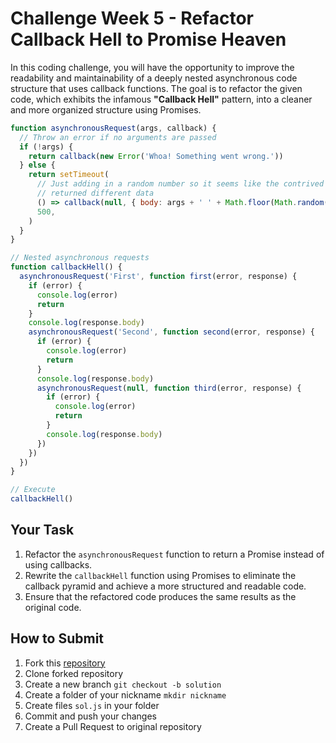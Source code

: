 # Challenge Week 5 - Refactor Callback Hell to Promise Heaven

In this coding challenge, you will have the opportunity to improve the readability and maintainability of a deeply nested asynchronous code structure that uses callback functions. The goal is to refactor the given code, which exhibits the infamous **"Callback Hell"** pattern, into a cleaner and more organized structure using Promises.

```javascript
function asynchronousRequest(args, callback) {
  // Throw an error if no arguments are passed
  if (!args) {
    return callback(new Error('Whoa! Something went wrong.'))
  } else {
    return setTimeout(
      // Just adding in a random number so it seems like the contrived asynchronous function
      // returned different data
      () => callback(null, { body: args + ' ' + Math.floor(Math.random() * 10) }),
      500,
    )
  }
}

// Nested asynchronous requests
function callbackHell() {
  asynchronousRequest('First', function first(error, response) {
    if (error) {
      console.log(error)
      return
    }
    console.log(response.body)
    asynchronousRequest('Second', function second(error, response) {
      if (error) {
        console.log(error)
        return
      }
      console.log(response.body)
      asynchronousRequest(null, function third(error, response) {
        if (error) {
          console.log(error)
          return
        }
        console.log(response.body)
      })
    })
  })
}

// Execute
callbackHell()

```
## Your Task
1. Refactor the `asynchronousRequest` function to return a Promise instead of using callbacks.
2. Rewrite the `callbackHell` function using Promises to eliminate the callback pyramid and achieve a more structured and readable code.
3. Ensure that the refactored code produces the same results as the original code.

## How to Submit
1. Fork this [repository](https://github.com/arifintahu/msib-challenge-week-5)
2. Clone forked repository
3. Create a new branch `git checkout -b solution`
4. Create a folder of your nickname `mkdir nickname`
5. Create files `sol.js` in your folder
6. Commit and push your changes
7. Create a Pull Request to original repository
